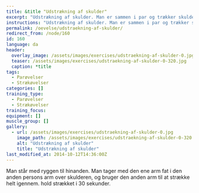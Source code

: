 ```yaml
---
title: &title "Udstrækning af skulder"
excerpt: "Udstrækning af skulder. Man er sammen i par og trækker skulderbladene fra hinanden. "
instructions: "Udstrækning af skulder. Man er sammen i par og trækker skulderbladene fra hinanden. "
permalink: /oevelse/udstraekning-af-skulder/
redirect_from: /node/160
id: 160
language: da
header:
  overlay_image: /assets/images/exercises/udstraekning-af-skulder-0.jpg
  teaser: /assets/images/exercises/udstraekning-af-skulder-0-320.jpg
  caption: *title
tags:
  - Parøvelser
  - Strækøvelser
categories: []
training_type: 
  - Parøvelser
  - Strækøvelser
training_focus: 
equipment: []
muscle_group: []
gallery:
  - url: /assets/images/exercises/udstraekning-af-skulder-0.jpg
    image_path: /assets/images/exercises/udstraekning-af-skulder-0-320.jpg
    alt: "Udstrækning af skulder"
    title: "Udstrækning af skulder"
last_modified_at: 2014-10-12T14:36:00Z
---
```


Man står med ryggen til hinanden. Man tager med den ene arm fat i den anden persons arm over skulderen, og bruger den anden arm til at strække helt igennem. hold strækket i 30 sekunder.

